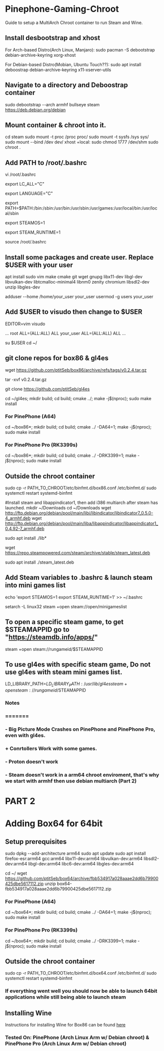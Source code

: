 # Pinephone-Gaming-Chroot
Guide to setup a MultiArch Chroot container to run Steam and Wine.

## Install desbootstrap and xhost

For Arch-based Distro(Arch Linux, Manjaro): sudo pacman -S debootstrap debian-archive-keyring xorg-xhost

For Debian-based Distro(Mobian, Ubuntu Touch??): sudo apt install deboostrap debian-archive-keyring x11-xserver-utils


## Navigate to a directory and Deboostrap container

sudo debootstrap --arch armhf bullseye steam https://deb.debian.org/debian

## Mount container & chroot into it.

cd steam
sudo mount -t proc /proc proc/
sudo mount -t sysfs /sys sys/
sudo mount --bind /dev dev/
xhost +local:
sudo chmod 1777 /dev/shm
sudo chroot .

## Add PATH to /root/.bashrc

vi /root/.bashrc

export LC_ALL="C"

export LANGUAGE="C"

export PATH=$PATH:/bin:/sbin:/usr/bin:/usr/sbin:/usr/games:/usr/local/bin:/usr/local/sbin

export STEAMOS=1

export STEAM_RUNTIME=1

source /root/.bashrc

## Install some packages and create user. Replace $USER with your user

apt install sudo vim make cmake git wget gnupg libx11-dev libgl-dev libvulkan-dev libtcmalloc-minimal4 libnm0 zenity chromium libsdl2-dev unzip libgles-dev

adduser --home /home/your_user your_user 
usermod -g users your_user

## Add $USER to visudo then change to $USER

EDITOR=vim visudo

...
root	ALL=(ALL:ALL) ALL
your_user 	ALL=(ALL:ALL) ALL
...
 
su $USER
cd ~/

## git clone repos for box86 & gl4es

wget https://github.com/ptitSeb/box86/archive/refs/tags/v0.2.4.tar.gz

tar -xvf v0.2.4.tar.gz

git clone https://github.com/ptitSeb/gl4es

cd ~/gl4es; mkdir build; cd build; cmake ../; make -j$(nproc); sudo make install

### For PinePhone (A64)

cd ~/box86*; mkdir build; cd build; cmake ../ -DA64=1; make -j$(nproc); sudo make install

### For PinePhone Pro (RK3399s)

cd ~/box86*; mkdir build; cd build; cmake ../ -DRK3399=1; make -j$(nproc); sudo make install

## Outside the chroot container 

sudo cp -r PATH_TO_CHROOT/etc/binfmt.d/box86.conf /etc/binfmt.d/
sudo systemctl restart systemd-binfmt


#Install steam and libappindicator1, then add i386 multiarch after steam has launched.
mkdir ~/Downloads
cd ~/Downloads
wget http://ftp.debian.org/debian/pool/main/libi/libindicator/libindicator7_0.5.0-4_armhf.deb
wget http://ftp.debian.org/debian/pool/main/liba/libappindicator/libappindicator1_0.4.92-7_armhf.deb

sudo apt install ./lib*

wget https://repo.steampowered.com/steam/archive/stable/steam_latest.deb

sudo apt install ./steam_latest.deb


## Add Steam variables to .bashrc & launch steam into mini games list

echo 'export STEAMOS=1
export STEAM_RUNTIME=1' >> ~/.bashrc

setarch -L linux32 steam +open steam://open/minigameslist


## To open a specific steam game, to get $STEAMAPPID go to "https://steamdb.info/apps/"

steam +open steam://rungameid/$STEAMAPPID

## To use gl4es with specific steam game, Do not use gl4es with steam mini games list.

LD_LIBRARY_PATH=$LD_LIBRARY_PATH:/usr/lib/gl4es steam +open steam://rungameid/$STEAMAPPID

###
###	Notes
###    =======
###
### - Big Picture Mode Crashes on PinePhone and PinePhone Pro, even with gl4es.
###  
### + Conrtollers Work with some games.	
###
### - Proton doesn't work
### 
### - Steam doesn't work in a arm64 chroot enviroment, that's why we start with armhf then use debian multiarch (Part 2)
###


# PART 2

# Adding Box64 for 64bit

## Setup prerequisites 

sudo dpkg --add-architecture arm64 
sudo apt update
sudo apt install firefox-esr:arm64 gcc:arm64 libx11-dev:arm64 libvulkan-dev:arm64 libsdl2-dev:arm64 libgl-dev:arm64 libc6-dev:arm64 libgles-dev:arm64

cd ~/
wget https://github.com/ptitSeb/box64/archive/fbb534917a028aaae2dd6b79900425dbe5617112.zip
unzip box64-fbb534917a028aaae2dd6b79900425dbe5617112.zip


### For PinePhone (A64)

cd ~/box64*; mkdir build; cd build; cmake ../ -DA64=1; make -j$(nproc); sudo make install

### For PinePhone Pro (RK3399s)

cd ~/box64*; mkdir build; cd build; cmake ../ -DRK3399=1; make -j$(nproc); sudo make install


## Outside the chroot container 

sudo cp -r PATH_TO_CHROOT/etc/binfmt.d/box64.conf /etc/binfmt.d/
sudo systemctl restart systemd-binfmt

### If everything went well you should now be able to launch 64bit applications while still being able to launch steam


## Installing Wine 
Instructions for installing Wine for Box86 can be found [here](https://github.com/ptitSeb/box86/blob/master/docs/X86WINE.md)

###
### Tested On: PinePhone (Arch Linux Arm w/ Debian chroot) & PinePhone Pro (Arch Linux Arm w/ Debian chroot)
###
###
###
